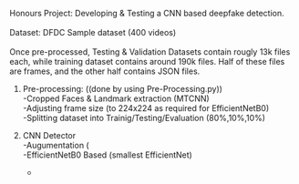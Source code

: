Honours Project: Developing & Testing a CNN based deepfake detection. <br /> <br />
Dataset: DFDC Sample dataset (400 videos) <br /> <br />
Once pre-processed, Testing & Validation Datasets contain rougly 13k files each, while training dataset contains around 190k files. Half of these files are frames, and the other half contains JSON files. <br />



1. Pre-processing: ((done by using Pre-Processing.py)) <br />
   -Cropped Faces & Landmark extraction (MTCNN) <br />
   -Adjusting frame size (to 224x224 as required for EfficientNetB0)  <br />
   -Splitting dataset into Trainig/Testing/Evaluation (80%,10%,10%) <br /> 



2. CNN Detector <br />
   -Augumentation ( <br />
   -EfficientNetB0 Based (smallest EfficientNet) <br />
   
   -
